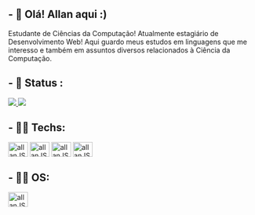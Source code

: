 ## - 👋 Olá! Allan aqui :)

<p>Estudante de Ciências da Computação! Atualmente estagiário de Desenvolvimento Web! Aqui guardo meus estudos em linguagens que me interesso e também em assuntos diversos relacionados à Ciência da Computação.</p>

## - 🎡️ Status :
<a href="https://github.com/allanmessias/github-readme-stats">
  <img align"center" height:"180" src="https://github-readme-stats.vercel.app/api?username=allanmessias&show_icons=true&theme=radical" />
</a>
<a href="https://github.com/allanmessias/">
  <img align:"center" height:"180" src="https://github-readme-stats.vercel.app/api/top-langs/?username=allanmessias&theme=radical&layout=compact" />
</a>

## - 👨‍💻️ Techs:
<div style=display:"inline-block">
<img align="center" alt="allanJS" height="30" width="40" src="https://cdn.jsdelivr.net/gh/devicons/devicon/icons/java/java-original.svg" />
<img align="center" alt="allanJS" height="30" width="40" src="https://cdn.jsdelivr.net/gh/devicons/devicon/icons/php/php-original.svg" />
<img align="center" alt="allanJS" height="30" width="40" src="https://cdn.jsdelivr.net/gh/devicons/devicon/icons/nodejs/nodejs-original.svg" />
<img align="center" alt="allanJS" height="30" width="40" src="https://cdn.jsdelivr.net/gh/devicons/devicon/icons/typescript/typescript-original.svg" />
</div>

## - 👨‍💻️ OS:
<img align="center" alt="allanJS" height="30" width="40" src="https://cdn.jsdelivr.net/gh/devicons/devicon/icons/ubuntu/ubuntu-plain-wordmark.svg" />
          
